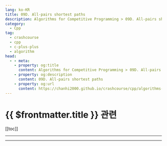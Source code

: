 ```yaml
---
lang: ko-KR
title: 09D. All-pairs shortest paths
description: Algorithms for Competitive Programming > 09D. All-pairs shortest paths
category:
  - Cpp
tag: 
  - crashcourse
  - cpp
  - c-plus-plus
  - algorithm
head:
  - - meta:
    - property: og:title
      content: Algorithms for Competitive Programming > 09D. All-pairs shortest paths
    - property: og:description
      content: 09D. All-pairs shortest paths
    - property: og:url
      content: https://chanhi2000.github.io/crashcourse/cpp/algorithms-for-competitive-programming/09-graphs/09D.html
---
```


# {{ $frontmatter.title }} 관련

[[toc]]

---

---

<TagLinks />